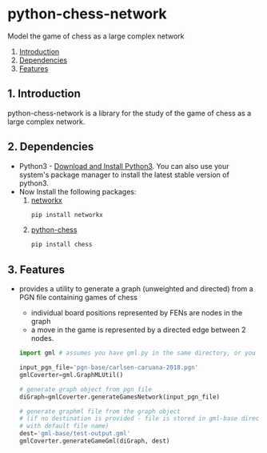 # python-chess-network
Model the game of chess as a large complex network

1. [Introduction](#introduction)
2. [Dependencies](#dependencies)
3. [Features](#features)

## 1. Introduction<a name="introduction"/>
python-chess-network is a library for the study of the game of chess as a large complex network.

## 2. Dependencies<a name="dependencies"/>

* Python3 - [Download and Install Python3](https://www.python.org/downloads/). You can also use your system's package manager to install the latest stable version of python3.
* Now Install the following packages:</br>
    1. [networkx](https://github.com/networkx/networkx)
        ```bash
        pip install networkx
        ```
    2. [python-chess](https://github.com/niklasf/python-chess)
        ```bash
        pip install chess
        ```

## 3. Features<a name="features"/>

* provides a utility to generate a graph (unweighted and directed) from a PGN file containing games of chess
  - individual board positions represented by FENs are nodes in the graph
  - a move in the game is represented by a directed edge between 2 nodes.
  ```python
  import gml # assumes you have gml.py in the same directory, or you know how to handle python modules.

  input_pgn_file='pgn-base/carlsen-caruana-2018.pgn'
  gmlCoverter=gml.GraphMLUtil()

  # generate graph object from pgn file
  diGraph=gmlCoverter.generateGamesNetwork(input_pgn_file)

  # generate graphml file from the graph object
  # (if no destination is provided - file is stored in gml-base directory 
  # with default file name)
  dest='gml-base/test-output.gml'
  gmlCoverter.generateGameGml(diGraph, dest)
  ```
